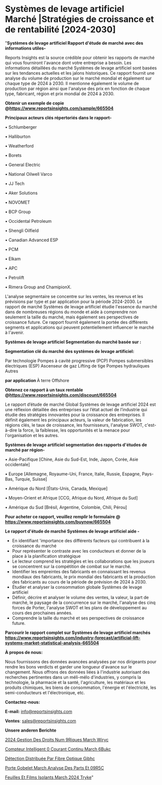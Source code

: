 # Systèmes de levage artificiel Marché |Stratégies de croissance et de rentabilité [2024-2030]

"<strong>Systèmes de levage artificiel Rapport d'étude de marché avec des informations utiles-</strong>

Reports Insights est la source crédible pour obtenir les rapports de marché qui vous fourniront l'avance dont votre entreprise a besoin. Les informations détaillées du marché Systèmes de levage artificiel sont basées sur les tendances actuelles et les jalons historiques. Ce rapport fournit une analyse du volume de production sur le marché mondial et également sur chaque type de 2024 à 2030. Il mentionne également le volume de production par région ainsi que l'analyse des prix en fonction de chaque type, fabricant, région et prix mondial de 2024 à 2030.

<strong><b>Obtenir un exemple de copie @</b></strong><a href=https://www.reportsinsights.com/sample/665504><strong><b>https://www.reportsinsights.com/sample/665504</b></strong></a>

<b>Principaux acteurs clés répertoriés dans le rapport-</b>

<b> </b>• Schlumberger

• Halliburton

• Weatherford

• Borets

• General Electric

• National Oilwell Varco

• JJ Tech

• Aker Solutions

• NOVOMET

• BCP Group

• Occidental Petroleum

• Shengli Oilfield

• Canadian Advanced ESP

• PCM

• Elkam

• APC

• Petrolift

• Rimera Group and ChamipionX.

L'analyse segmentaire se concentre sur les ventes, les revenus et les prévisions par type et par application pour la période 2024-2030. Le rapport de marché Systèmes de levage artificiel étudie l'essence du marché dans de nombreuses régions du monde et aide à comprendre non seulement la taille du marché, mais également ses perspectives de croissance future. Ce rapport fournit également la portée des différents segments et applications qui peuvent potentiellement influencer le marché à l'avenir.

<strong>Systèmes de levage artificiel Segmentation du marché basée sur :</strong>

<strong> Segmentation clé du marché des systèmes de levage artificiel: </strong>

Par technologie
Pompes à cavité progressive (PCP)
Pompes submersibles électriques (ESP)
Ascenseur de gaz
Lifting de tige
Pompes hydrauliques
Autres

<strong> par application </strong>
À terre
Offshore

<strong><b>Obtenez ce rapport à un taux rentable @</b></strong><a href=https://www.reportsinsights.com/discount/665504><strong><b>https://www.reportsinsights.com/discount/665504</b></strong></a>

Le rapport d’étude de marché Global Systèmes de levage artificiel 2024 est une réflexion détaillée des entreprises sur l’état actuel de l’industrie qui étudie des stratégies innovantes pour la croissance des entreprises. Il définit également les principaux acteurs, la valeur de fabrication, les régions clés, le taux de croissance, les fournisseurs, l'analyse SWOT, c'est-à-dire la force, la faiblesse, les opportunités et la menace pour l'organisation et les autres.

<strong>Systèmes de levage artificiel segmentation des rapports d'études de marché par région-</strong>

• Asie-Pacifique [Chine, Asie du Sud-Est, Inde, Japon, Corée, Asie occidentale]

• Europe [Allemagne, Royaume-Uni, France, Italie, Russie, Espagne, Pays-Bas, Turquie, Suisse]

• Amérique du Nord [États-Unis, Canada, Mexique]

• Moyen-Orient et Afrique [CCG, Afrique du Nord, Afrique du Sud]

• Amérique du Sud [Brésil, Argentine, Colombie, Chili, Pérou]

<strong>Pour acheter ce rapport, veuillez remplir le formulaire @   <a href=https://www.reportsinsights.com/buynow/665504>https://www.reportsinsights.com/buynow/665504</a></strong>

<strong>Le rapport d'étude de marché Systèmes de levage artificiel aide -</strong>
<ul>
  <li>En identifiant 'importance des différents facteurs qui contribuent à la croissance du marché</li>
  <li>Pour représenter le contraste avec les conducteurs et donner de la place à la planification stratégique</li>
  <li>Le lecteur comprend les stratégies et les collaborations que les joueurs se concentrent sur la compétition de combat sur le marché.</li>
  <li>Identifier les empreintes des fabricants en connaissant les revenus mondiaux des fabricants, le prix mondial des fabricants et la production des fabricants au cours de la période de prévision de 2024 à 2030.</li>
  <li>Étudier et analyser la consommation globale Systèmes de levage artificiel</li>
  <li>Définir, décrire et analyser le volume des ventes, la valeur, la part de marché, le paysage de la concurrence sur le marché, l'analyse des cinq forces de Porter, l'analyse SWOT et les plans de développement au cours des prochaines années.</li>
  <li>Comprendre la taille du marché et ses perspectives de croissance future.</li>
</ul>

<strong>Parcourir le rapport complet sur Systèmes de levage artificiel marchés <a href=https://www.reportsinsights.com/industry-forecast/artificial-lift-systems-market-statistical-analysis-665504>https://www.reportsinsights.com/industry-forecast/artificial-lift-systems-market-statistical-analysis-665504</a></strong>

<strong>À propos de nous:</strong>

Nous fournissons des données avancées analysées par nos dirigeants pour rendre les bons verdicts et garder une longueur d'avance sur le changement. Nous offrons des données liées à l'industrie autorisant des recherches pertinentes dans un méli-mélo d'industries, y compris la technologie, la pharmacie et la santé, l'agriculture, les matériaux et les produits chimiques, les biens de consommation, l'énergie et l'électricité, les semi-conducteurs et l'électronique, etc.

<strong>Contactez-nous:</strong>

<strong>E-mail:</strong> <a href=mailto:info@reportsinsights.com>info@reportsinsights.com</a>

<strong>Ventes</strong>: <a href=mailto:sales@reportsinsights.com>sales@reportsinsights.com</a>

<strong>Unsere anderen Berichte</strong>

<a href=https://www.linkedin.com/pulse/2024-gestion-des-droits-num%C3%A9riques-march%C3%A9-wiryc/>2024 Gestion Des Droits Num 9Riques March Wiryc</a>

<a href=https://www.linkedin.com/pulse/compteur-intelligent-%C3%A0-courant-continu-march%C3%A9-6bukc/>Compteur Intelligent  0 Courant Continu March 6Bukc</a>

<a href=https://www.linkedin.com/pulse/détection-distribuée-par-fibre-optique-gibhc/>Détection Distribuée Par Fibre Optique Gibhc</a>

<a href=https://www.linkedin.com/pulse/porte-gobelet-march%C3%A9-analyse-des-parts-et-09r5c/>Porte Gobelet March Analyse Des Parts Et 09R5C</a>

<a href=https://www.linkedin.com/pulse/feuilles-et-films-isolants-march%C3%A9-2024-tryke/>Feuilles Et Films Isolants March 2024 Tryke</a>"
